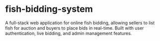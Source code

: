 # fish-bidding-system
A full-stack web application for online fish bidding, allowing sellers to list fish for auction and buyers to place bids in real-time. Built with user authentication, live bidding, and admin management features.

